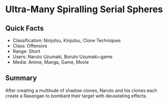 # Ultra-Many Spiralling Serial Spheres

## Quick Facts
- Classification: Ninjutsu, Kinjutsu, Clone Techniques
- Class: Offensive
- Range: Short
- Users: Naruto Uzumaki, Boruto Uzumaki~game
- Media: Anime, Manga, Game, Movie

## Summary
After creating a multitude of shadow clones, Naruto and his clones each create a Rasengan to bombard their target with devastating effects.
